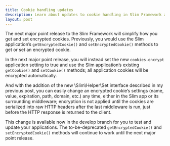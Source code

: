 ```yaml
---
title: Cookie handling updates
description: Learn about updates to cookie handling in Slim Framework applications.
layout: post
---
```


The next major point release to the Slim Framework will simplify how you get and set encrypted cookies. Previously, you would use the Slim application’s `getEncryptedCookie()` and `setEncryptedCookie()` methods to get or set an encrypted cookie.

In the next major point release, you will instead set the new `cookies.encrypt` application setting to true and use the Slim application’s existing `getCookie()` and `setCookie()` methods; all application cookies will be encrypted automatically.

And with the addition of the new \Slim\Helper\Set interface described in my previous post, you can easily change an encrypted cookie’s settings (name, value, expiration, path, domain, etc.) any time, either in the Slim app or its surrounding middleware; encryption is not applied until the cookies are serialized into raw HTTP headers after the last middleware is run, just before the HTTP response is returned to the client.

This change is available now in the develop branch for you to test and update your applications. The to-be-deprecated `getEncryptedCookie()` and `setEncryptedCookie()` methods will continue to work until the next major point release.
